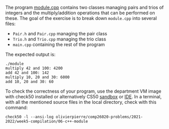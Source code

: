 The program [module.cpp](module.cpp) contains two classes managing pairs and
trios of integers and the multiply/addition operations that can be performed
on these. The goal of the exercise is to break down `module.cpp` into several
files:

- `Pair.h` and `Pair.cpp` managing the pair class
- `Trio.h` and `Trio.cpp` managing the trio class
- `main.cpp` containing the rest of the program

The expected output is:
```shell
./module
multiply 42 and 100: 4200
add 42 and 100: 142
multiply 10, 20 and 30: 6000
add 10, 20 and 30: 60
```

To check the correctness of your program, use the department VM image with check50 installed or alternatively CS50 [sandbox](sandbox.cs50.io)
or [IDE](ide.cs50.io). In a terminal, with all the mentioned source files in
the local directory, check with this command:
```shell
check50 -l --ansi-log olivierpierre/comp26020-problems/2021-2022/week5-compilation/06-c++-module
```
